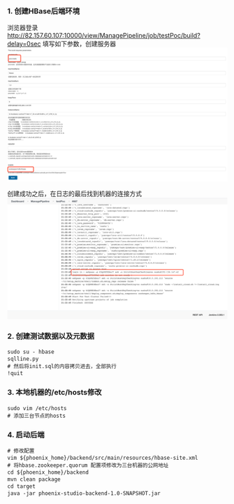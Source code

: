 ### 1. 创建HBase后端环境
浏览器登录 http://82.157.60.107:10000/view/ManagePipeline/job/testPoc/build?delay=0sec
填写如下参数，创建服务器
![img.png](img.png)

创建成功之后，在日志的最后找到机器的连接方式
![img_1.png](img_1.png)

### 2. 创建测试数据以及元数据
```shell
sudo su - hbase
sqlline.py
# 然后将init.sql的内容拷贝进去，全部执行
!quit
```

### 3. 本地机器的/etc/hosts修改

```shell
sudo vim /etc/hosts
# 添加三台节点的hosts
```

### 4. 启动后端

```shell
# 修改配置
vim ${phoenix_home}/backend/src/main/resources/hbase-site.xml
# 将hbase.zookeeper.quorum 配置项修改为三台机器的公网地址
cd ${phoenix_home}/backend
mvn clean package
cd target
java -jar phoenix-studio-backend-1.0-SNAPSHOT.jar
```
